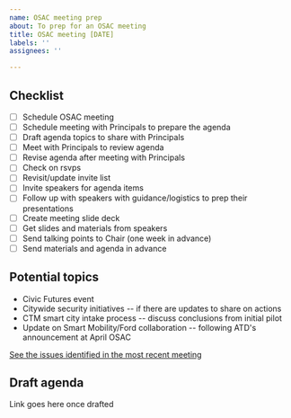 ```yaml
---
name: OSAC meeting prep
about: To prep for an OSAC meeting
title: OSAC meeting [DATE]
labels: ''
assignees: ''

---
```


## Checklist
- [ ] Schedule OSAC meeting
- [ ] Schedule meeting with Principals to prepare the agenda
- [ ]  Draft agenda topics to share with Principals
- [ ]  Meet with Principals to review agenda
- [ ]  Revise agenda after meeting with Principals
- [ ]  Check on rsvps
- [ ]  Revisit/update invite list
- [ ]  Invite speakers for agenda items
- [ ]  Follow up with speakers with guidance/logistics to prep their presentations
- [ ]  Create meeting slide deck
- [ ] Get slides and materials from speakers
- [ ]  Send talking points to Chair (one week in advance)
- [ ]  Send materials and agenda in advance

## Potential topics

- Civic Futures event
- Citywide security initiatives -- if there are updates to share on actions
- CTM smart city intake process -- discuss conclusions from initial pilot
- Update on Smart Mobility/Ford collaboration -- following ATD's announcement at April OSAC 

[See the issues identified in the most recent meeting](https://cityofaustin.gitbook.io/osac/meeting-notes)

## Draft agenda

Link goes here once drafted
